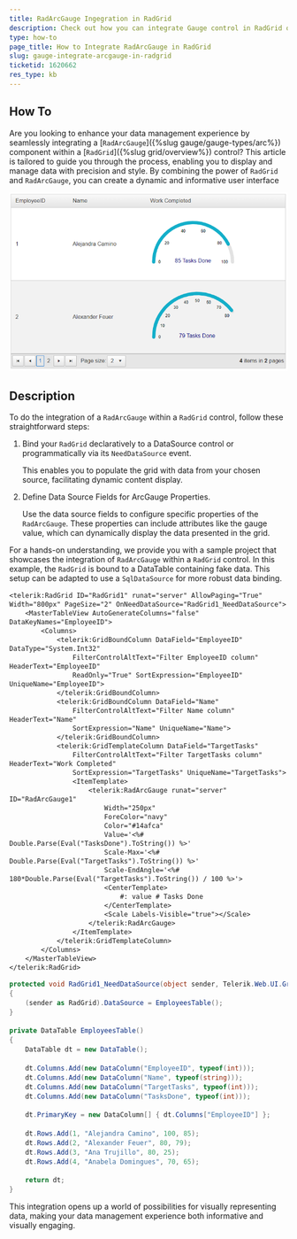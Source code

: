 ```yaml
---
title: RadArcGauge Ingegration in RadGrid
description: Check out how you can integrate Gauge control in RadGrid or any other data management control.
type: how-to
page_title: How to Integrate RadArcGauge in RadGrid
slug: gauge-integrate-arcgauge-in-radgrid
ticketid: 1620662
res_type: kb
---
```


## How To

Are you looking to enhance your data management experience by seamlessly integrating a [`RadArcGauge`]({%slug gauge/gauge-types/arc%}) component within a [`RadGrid`]({%slug grid/overview%}) control? This article is tailored to guide you through the process, enabling you to display and manage data with precision and style. By combining the power of `RadGrid` and `RadArcGauge`, you can create a dynamic and informative user interface

![ArcGauge in RadGrid](images/gauge-integrate-arcgauge-in-radgrid.png)

## Description

To do the integration of a `RadArcGauge` within a `RadGrid` control, follow these straightforward steps:

1. Bind your `RadGrid` declaratively to a DataSource control or programmatically via its `NeedDataSource` event.

    This enables you to populate the grid with data from your chosen source, facilitating dynamic content display.

1. Define Data Source Fields for ArcGauge Properties.

    Use the data source fields to configure specific properties of the `RadArcGauge`. These properties can include attributes like the gauge value, which can dynamically display the data presented in the grid.

For a hands-on understanding, we provide you with a sample project that showcases the integration of `RadArcGauge` within a `RadGrid` control. In this example, the `RadGrid` is bound to a DataTable containing fake data. This setup can be adapted to use a `SqlDataSource` for more robust data binding.

````ASPX
<telerik:RadGrid ID="RadGrid1" runat="server" AllowPaging="True" Width="800px" PageSize="2" OnNeedDataSource="RadGrid1_NeedDataSource">
    <MasterTableView AutoGenerateColumns="false" DataKeyNames="EmployeeID">
        <Columns>
            <telerik:GridBoundColumn DataField="EmployeeID" DataType="System.Int32"
                FilterControlAltText="Filter EmployeeID column" HeaderText="EmployeeID"
                ReadOnly="True" SortExpression="EmployeeID" UniqueName="EmployeeID">
            </telerik:GridBoundColumn>
            <telerik:GridBoundColumn DataField="Name"
                FilterControlAltText="Filter Name column" HeaderText="Name"
                SortExpression="Name" UniqueName="Name">
            </telerik:GridBoundColumn>
            <telerik:GridTemplateColumn DataField="TargetTasks"
                FilterControlAltText="Filter TargetTasks column" HeaderText="Work Completed"
                SortExpression="TargetTasks" UniqueName="TargetTasks">
                <ItemTemplate>
                    <telerik:RadArcGauge runat="server" ID="RadArcGauge1"
                        Width="250px"
                        ForeColor="navy"
                        Color="#14afca"
                        Value='<%# Double.Parse(Eval("TasksDone").ToString()) %>'
                        Scale-Max='<%# Double.Parse(Eval("TargetTasks").ToString()) %>'
                        Scale-EndAngle='<%# 180*Double.Parse(Eval("TargetTasks").ToString()) / 100 %>'>
                        <CenterTemplate>
                            #: value # Tasks Done
                        </CenterTemplate>
                        <Scale Labels-Visible="true"></Scale>
                    </telerik:RadArcGauge>
                </ItemTemplate>
            </telerik:GridTemplateColumn>
        </Columns>
    </MasterTableView>
</telerik:RadGrid>
````

````C#
protected void RadGrid1_NeedDataSource(object sender, Telerik.Web.UI.GridNeedDataSourceEventArgs e)
{
    (sender as RadGrid).DataSource = EmployeesTable();
}

private DataTable EmployeesTable()
{
    DataTable dt = new DataTable();

    dt.Columns.Add(new DataColumn("EmployeeID", typeof(int)));
    dt.Columns.Add(new DataColumn("Name", typeof(string)));
    dt.Columns.Add(new DataColumn("TargetTasks", typeof(int)));
    dt.Columns.Add(new DataColumn("TasksDone", typeof(int)));

    dt.PrimaryKey = new DataColumn[] { dt.Columns["EmployeeID"] };

    dt.Rows.Add(1, "Alejandra Camino", 100, 85);
    dt.Rows.Add(2, "Alexander Feuer", 80, 79);
    dt.Rows.Add(3, "Ana Trujillo", 80, 25);
    dt.Rows.Add(4, "Anabela Domingues", 70, 65);

    return dt;
}
````

This integration opens up a world of possibilities for visually representing data, making your data management experience both informative and visually engaging.

